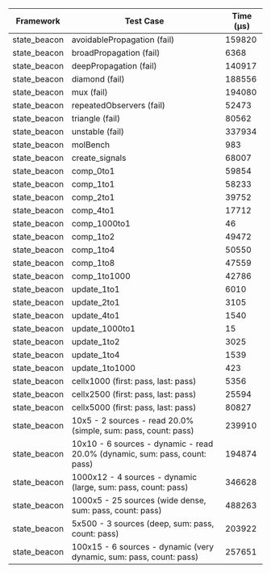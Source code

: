 | Framework | Test Case | Time (μs) |
| --- | --- | --- |
| state_beacon | avoidablePropagation (fail) | 159820 |
| state_beacon | broadPropagation (fail) | 6368 |
| state_beacon | deepPropagation (fail) | 140917 |
| state_beacon | diamond (fail) | 188556 |
| state_beacon | mux (fail) | 194080 |
| state_beacon | repeatedObservers (fail) | 52473 |
| state_beacon | triangle (fail) | 80562 |
| state_beacon | unstable (fail) | 337934 |
| state_beacon | molBench | 983 |
| state_beacon | create_signals | 68007 |
| state_beacon | comp_0to1 | 59854 |
| state_beacon | comp_1to1 | 58233 |
| state_beacon | comp_2to1 | 39752 |
| state_beacon | comp_4to1 | 17712 |
| state_beacon | comp_1000to1 | 46 |
| state_beacon | comp_1to2 | 49472 |
| state_beacon | comp_1to4 | 50550 |
| state_beacon | comp_1to8 | 47559 |
| state_beacon | comp_1to1000 | 42786 |
| state_beacon | update_1to1 | 6010 |
| state_beacon | update_2to1 | 3105 |
| state_beacon | update_4to1 | 1540 |
| state_beacon | update_1000to1 | 15 |
| state_beacon | update_1to2 | 3025 |
| state_beacon | update_1to4 | 1539 |
| state_beacon | update_1to1000 | 423 |
| state_beacon | cellx1000 (first: pass, last: pass) | 5356 |
| state_beacon | cellx2500 (first: pass, last: pass) | 25594 |
| state_beacon | cellx5000 (first: pass, last: pass) | 80827 |
| state_beacon | 10x5 - 2 sources - read 20.0% (simple, sum: pass, count: pass) | 239910 |
| state_beacon | 10x10 - 6 sources - dynamic - read 20.0% (dynamic, sum: pass, count: pass) | 194874 |
| state_beacon | 1000x12 - 4 sources - dynamic (large, sum: pass, count: pass) | 346628 |
| state_beacon | 1000x5 - 25 sources (wide dense, sum: pass, count: pass) | 488263 |
| state_beacon | 5x500 - 3 sources (deep, sum: pass, count: pass) | 203922 |
| state_beacon | 100x15 - 6 sources - dynamic (very dynamic, sum: pass, count: pass) | 257651 |
